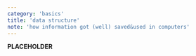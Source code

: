 ```yaml
---
category: 'basics'
title: 'data structure'
note: 'how information got (well) saved&used in computers'
---
```

__PLACEHOLDER__

